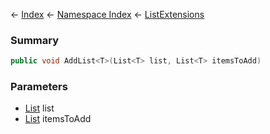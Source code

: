 ← [Index](Api-Index) ← [Namespace Index](Namespace-Index) ← [ListExtensions](System.Collections.Generic.ListExtensions)

### Summary

```csharp
public void AddList<T>(List<T> list, List<T> itemsToAdd)
```

### Parameters

* [List<T>](https://docs.microsoft.com/en-us/dotnet/api/system.collections.generic.list?view=netframework-4.6) list
* [List<T>](https://docs.microsoft.com/en-us/dotnet/api/system.collections.generic.list?view=netframework-4.6) itemsToAdd
